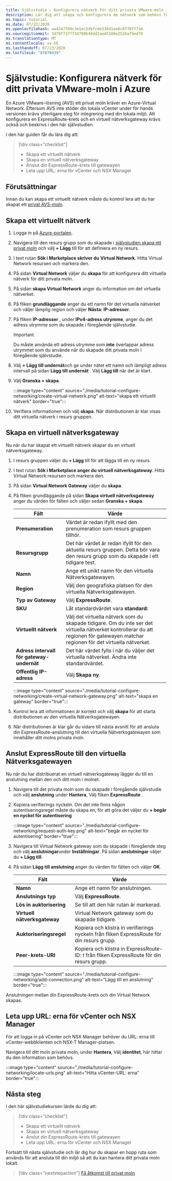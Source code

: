 ```yaml
---
title: Självstudie – Konfigurera nätverk för ditt privata VMware-moln i Azure
description: Lär dig att skapa och konfigurera de nätverk som behövs för att distribuera ditt privata moln i Azure
ms.topic: tutorial
ms.date: 07/22/2020
ms.openlocfilehash: aa4247f60c3e1ec54bfcde336d1ae8c8f70ff7a8
ms.sourcegitcommit: 3d79f737ff34708b48dd2ae45100e2516af9ed78
ms.translationtype: MT
ms.contentlocale: sv-SE
ms.lasthandoff: 07/23/2020
ms.locfileid: "87079439"
---
```

# <a name="tutorial-configure-networking-for-your-vmware-private-cloud-in-azure"></a>Självstudie: Konfigurera nätverk för ditt privata VMware-moln i Azure

En Azure VMware-lösning (AVS) ett privat moln kräver en Azure-Virtual Network. Eftersom AVS inte stöder din lokala vCenter under för hands versionen krävs ytterligare steg för integrering med din lokala miljö. Att konfigurera en ExpressRoute-krets och en virtuell nätverksgateway krävs också och beskrivs i den här självstudien.

I den här guiden får du lära dig att:

> [!div class="checklist"]
> * Skapa ett virtuellt nätverk
> * Skapa en virtuell nätverksgateway
> * Anslut din ExpressRoute-krets till gatewayen
> * Leta upp URL: erna för vCenter och NSX Manager

## <a name="prerequisites"></a>Förutsättningar 
Innan du kan skapa ett virtuellt nätverk måste du kontrol lera att du har skapat ett [privat AVS-moln](tutorial-create-private-cloud.md). 

## <a name="create-a-virtual-network"></a>Skapa ett virtuellt nätverk

1. Logga in på [Azure-portalen](https://portal.azure.com).

1. Navigera till den resurs grupp som du skapade i [självstudien skapa ett privat moln](tutorial-create-private-cloud.md) och välj **+ Lägg** till för att definiera en ny resurs. 

1. I text rutan **Sök i Marketplace skriver du** **Virtual Network**. Hitta Virtual Network resursen och markera den.

1. På sidan **Virtual Network** väljer du **skapa** för att konfigurera ditt virtuella nätverk för ditt privata moln.

1. På sidan **skapa Virtual Network** anger du information om det virtuella nätverket.

1. På fliken **grundläggande** anger du ett namn för det virtuella nätverket och väljer lämplig region och väljer **Nästa: IP-adresser**.

1. På fliken **IP-adresser** , under **IPv4-adress utrymme**, anger du det adress utrymme som du skapade i föregående självstudie.

   > [!IMPORTANT]
   > Du måste använda ett adress utrymme som **inte** överlappar adress utrymmet som du använde när du skapade ditt privata moln i föregående självstudie.

1. Välj **+ Lägg till undernät**och ge under nätet ett namn och lämpligt adress intervall på sidan **Lägg till undernät** . Välj **Lägg till** när det är klart.

1. Välj **Granska + skapa**.

   :::image type="content" source="./media/tutorial-configure-networking/create-virtual-network.png" alt-text="skapa ett virtuellt nätverk" border="true":::

1. Verifiera informationen och välj **skapa**. När distributionen är klar visas ditt virtuella nätverk i resurs gruppen.

## <a name="create-a-virtual-network-gateway"></a>Skapa en virtuell nätverksgateway

Nu när du har skapat ett virtuellt nätverk skapar du en virtuell nätverksgateway.

1. I resurs gruppen väljer du **+ Lägg** till för att lägga till en ny resurs.

1. I text rutan **Sök i Marketplace anger du** **virtuell nätverksgateway**. Hitta Virtual Network resursen och markera den.

1. På sidan **Virtual Network Gateway** väljer du **skapa**.

1. På fliken grundläggande på sidan **Skapa virtuell nätverksgateway** anger du värden för fälten och väljer sedan **Granska + skapa**. 

   | Fält | Värde |
   | --- | --- |
   | **Prenumeration** | Värdet är redan ifyllt med den prenumeration som resurs gruppen tillhör. |
   | **Resursgrupp** | Det här värdet är redan ifyllt för den aktuella resurs gruppen. Detta bör vara den resurs grupp som du skapade i ett tidigare test. |
   | **Namn** | Ange ett unikt namn för den virtuella Nätverksgatewayen. |
   | **Region** | Välj den geografiska platsen för den virtuella Nätverksgatewayen. |
   | **Typ av Gateway** | Välj **ExpressRoute**. |
   | **SKU** | Låt standardvärdet vara **standard:** |
   | **Virtuellt nätverk** | Välj det virtuella nätverk som du skapade tidigare. Om du inte ser det virtuella nätverket kontrollerar du att regionen för gatewayen matchar regionen för det virtuella nätverket. |
   | **Adress intervall för gateway-undernät** | Det här värdet fylls i när du väljer det virtuella nätverket. Ändra inte standardvärdet. |
   | **Offentlig IP-adress** | Välj **Skapa ny**. |

   :::image type="content" source="./media/tutorial-configure-networking/create-virtual-network-gateway.png" alt-text="skapa en gateway" border="true":::

1. Kontrol lera att informationen är korrekt och välj **skapa** för att starta distributionen av den virtuella Nätverksgatewayen. 
1. När distributionen är klar går du vidare till nästa avsnitt för att ansluta din ExpressRoute-anslutning till den virtuella Nätverksgatewayen som innehåller ditt molns privata moln.

## <a name="connect-expressroute-to-the-virtual-network-gateway"></a>Anslut ExpressRoute till den virtuella Nätverksgatewayen

Nu när du har distribuerat en virtuell nätverksgateway lägger du till en anslutning mellan den och ditt moln i molnet.

1. Navigera till det privata moln som du skapade i föregående självstudie och välj **anslutning** under **Hantera**, Välj fliken **ExpressRoute** .

1. Kopiera verifierings nyckeln. Om det inte finns någon autentiseringsregel måste du skapa en, för att göra det väljer du **+ begär en nyckel för autentisering**

   :::image type="content" source="./media/tutorial-configure-networking/request-auth-key.png" alt-text="begär en nyckel för autentisering" border="true":::

1. Navigera till Virtual Network gateway som du skapade i föregående steg och välj **anslutningar**under **Inställningar**. På sidan **anslutningar** väljer du **+ Lägg till**.

1. På sidan **Lägg till anslutning** anger du värden för fälten och väljer **OK**. 

   | Fält | Värde |
   | --- | --- |
   | **Namn**  | Ange ett namn för anslutningen.  |
   | **Anslutnings typ**  | Välj **ExpressRoute**.  |
   | **Lös in auktorisering**  | Se till att den här rutan är markerad.  |
   | **Virtuell nätverksgateway** | Virtual Network gateway som du skapade tidigare.  |
   | **Auktoriseringsregel**  | Kopiera och klistra in verifierings nyckeln från fliken ExpressRoute för din resurs grupp. |
   | **Peer-krets-URI**  | Kopiera och klistra in ExpressRoute-ID: t från fliken ExpressRoute för din resurs grupp.  |

   :::image type="content" source="./media/tutorial-configure-networking/add-connection.png" alt-text="Lägg till en anslutning" border="true":::

Anslutningen mellan din ExpressRoute-krets och din Virtual Network skapas.



## <a name="locate-the-urls-for-vcenter-and-nsx-manager"></a>Leta upp URL: erna för vCenter och NSX Manager

För att logga in på vCenter och NSX Manager behöver du URL: erna till vCenter-webbklienten och NSX-T Manager-platsen. 

Navigera till ditt moln privata moln, under **Hantera**, Välj **identitet**, här hittar du den information som behövs.

:::image type="content" source="./media/tutorial-configure-networking/locate-urls.png" alt-text="Hitta vCenter-URL: erna" border="true":::

## <a name="next-steps"></a>Nästa steg

I den här självstudiekursen lärde du dig att:

> [!div class="checklist"]
> * Skapa ett virtuellt nätverk
> * Skapa en virtuell nätverksgateway
> * Anslut din ExpressRoute-krets till gatewayen
> * Leta upp URL: erna för vCenter och NSX Manager

Fortsätt till nästa självstudie och lär dig hur du skapar en hopp ruta som används för att ansluta till din miljö så att du kan hantera ditt privata moln lokalt.

> [!div class="nextstepaction"]
> [Få åtkomst till privat moln](tutorial-access-private-cloud.md)
